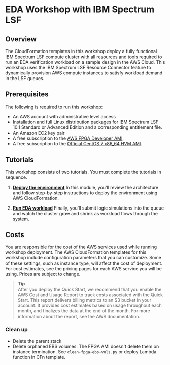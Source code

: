 
# EDA Workshop with IBM Spectrum LSF

## Overview

The CloudFormation templates in this workshop deploy a fully functional IBM Spectrum LSF compute cluster with all resources and tools required to run an EDA verification workload on a sample design in the AWS Cloud. This workshop uses the IBM Spectrum LSF Resource Connector feature to dynamically provision AWS compute instances to satisfy workload demand in the LSF queues.

## Prerequisites

The following is required to run this workshop:

* An AWS account with administrative level access
* Installation and full Linux distribution packages for IBM Spectrum LSF 10.1 Standard or Advanced Edition and a corresponding entitlement file.
* An Amazon EC2 key pair
* A free subscription to the [AWS FPGA Developer AMI](https://aws.amazon.com/marketplace/pp/B06VVYBLZZ).
* A free subscription to the [Official CentOS 7 x86_64 HVM AMI](https://aws.amazon.com/marketplace/pp/B00O7WM7QW).

## Tutorials

This workshop consists of two tutorials.  You must complete the tutorials in sequence.

1. [**Deploy the environment**](docs/deploy-environment.md) In this module, you'll review the architecture and follow step-by-step instructions to deploy the environment using AWS CloudFormation.

1. [**Run EDA workload**](docs/run-workload.md) Finally, you'll submit logic simulations into the queue and watch the cluster grow and shrink as workload flows through the system.

## Costs

You are responsible for the cost of the AWS services used while running workshop deployment.
The AWS CloudFormation templates for this workshop include configuration parameters that you can customize. Some of these settings, such as instance type, will affect the cost of deployment. For cost estimates, see the pricing pages for each AWS service you will be using. Prices are subject to change.

> **Tip**  
After you deploy the Quick Start, we recommend that you enable the AWS Cost and Usage Report to track costs associated with the Quick Start. This report delivers billing metrics to an S3 bucket in your account. It provides cost estimates based on usage throughout each month, and finalizes the data at the end of the month. For more information about the report, see the AWS documentation.

### Clean up

* Delete the parent stack
* Delete orphaned EBS volumes.  The FPGA AMI doesn't delete them on instance termination.  See `clean-fpga-ebs-vols.py` or deploy Lambda function in CFn template.
